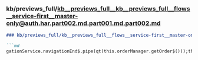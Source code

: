 ### kb/previews_full/kb__previews_full__kb__previews_full__flows__service-first__master-only@auth.har.part002.md.part001.md.part002.md

```md
### kb/previews_full/kb__previews_full__flows__service-first__master-only@auth.har.part002.md.part001.md (part 002)

```md
gationService.navigationEnd$.pipe(qt(this.orderManager.getOrder$()));this.orderSubscription=t
```

```

```

